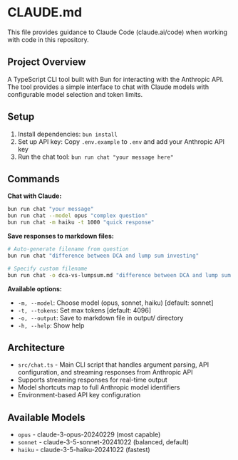 # CLAUDE.md

This file provides guidance to Claude Code (claude.ai/code) when working with code in this repository.

## Project Overview

A TypeScript CLI tool built with Bun for interacting with the Anthropic API. The tool provides a simple interface to chat with Claude models with configurable model selection and token limits.

## Setup

1. Install dependencies: `bun install`
2. Set up API key: Copy `.env.example` to `.env` and add your Anthropic API key
3. Run the chat tool: `bun run chat "your message here"`

## Commands

**Chat with Claude:**
```bash
bun run chat "your message"
bun run chat --model opus "complex question"
bun run chat -m haiku -t 1000 "quick response"
```

**Save responses to markdown files:**
```bash
# Auto-generate filename from question
bun run chat "difference between DCA and lump sum investing"

# Specify custom filename
bun run chat -o dca-vs-lumpsum.md "difference between DCA and lump sum investing"
```

**Available options:**
- `-m, --model`: Choose model (opus, sonnet, haiku) [default: sonnet]
- `-t, --tokens`: Set max tokens [default: 4096]
- `-o, --output`: Save to markdown file in output/ directory
- `-h, --help`: Show help

## Architecture

- `src/chat.ts` - Main CLI script that handles argument parsing, API configuration, and streaming responses from Anthropic API
- Supports streaming responses for real-time output
- Model shortcuts map to full Anthropic model identifiers
- Environment-based API key configuration

## Available Models

- `opus` - claude-3-opus-20240229 (most capable)
- `sonnet` - claude-3-5-sonnet-20241022 (balanced, default)
- `haiku` - claude-3-5-haiku-20241022 (fastest)